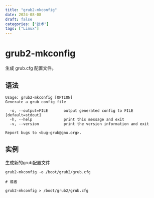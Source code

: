 ```yaml
---
title: "grub2-mkconfig"
date: 2024-08-08
draft: false
categories: ["技术"]
tags: ["Linux"]
---
```

grub2-mkconfig
===

生成 grub.cfg 配置文件。

## 语法

```shell
Usage: grub2-mkconfig [OPTION]
Generate a grub config file

  -o, --output=FILE       output generated config to FILE [default=stdout]
  -h, --help              print this message and exit
  -v, --version           print the version information and exit

Report bugs to <bug-grub@gnu.org>.

```

## 实例

生成新的grub配置文件

```shell
grub2-mkconfig -o /boot/grub2/grub.cfg

# 或者

grub2-mkconfig > /boot/grub2/grub.cfg
```
